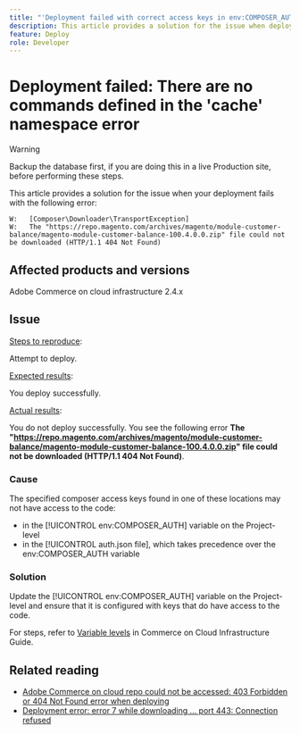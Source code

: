 ```yaml
---
title: "'Deployment failed with correct access keys in env:COMPOSER_AUTH or auth.json'"
description: This article provides a solution for the issue when deployment fails with the following error "The https://repo.magento.com/archives/magento/module-customer-balance/magento-module-customer-balance-100.4.0.0.zip file could not be downloaded (HTTP/1.1 404 Not Found)".
feature: Deploy
role: Developer
---
```

# Deployment failed: There are no commands defined in the 'cache' namespace error

>[!WARNING]
>
>Backup the database first, if you are doing this in a live Production site, before performing these steps.

This article provides a solution for the issue when your deployment fails with the following error:

```
W:   [Composer\Downloader\TransportException]
W:   The "https://repo.magento.com/archives/magento/module-customer-balance/magento-module-customer-balance-100.4.0.0.zip" file could not be downloaded (HTTP/1.1 404 Not Found)
```

## Affected products and versions

Adobe Commerce on cloud infrastructure 2.4.x

## Issue  

<u>Steps to reproduce</u>:

Attempt to deploy. 

<u>Expected results</u>:

You deploy successfully.

<u>Actual results</u>:

You do not deploy successfully. You see the following error **The "https://repo.magento.com/archives/magento/module-customer-balance/magento-module-customer-balance-100.4.0.0.zip" file could not be downloaded (HTTP/1.1 404 Not Found)**.

### Cause

The specified composer access keys found in one of these locations may not have access to the code:

* in the [!UICONTROL env:COMPOSER_AUTH] variable on the Project-level
* in the [!UICONTROL auth.json file], which takes precedence over the env:COMPOSER_AUTH variable

### Solution

Update the [!UICONTROL env:COMPOSER_AUTH] variable on the Project-level and ensure that it is configured with keys that do have access to the code.

For steps, refer to [Variable levels](/docs/commerce-cloud-service/user-guide/configure/env/variable-levels) in Commerce on Cloud Infrastructure Guide. 

## Related reading

* [Adobe Commerce on cloud repo could not be accessed: 403 Forbidden or 404 Not Found error when deploying](/docs/commerce-knowledge-base/kb/troubleshooting/deployment/magento-commerce-cloud-repo-could-not-be-accessed-403-forbidden-or-404-not-found-error-when-deploying.html)
* [Deployment error: error 7 while downloading … port 443: Connection refused](/docs/commerce-knowledge-base/kb/troubleshooting/miscellaneous/deployment-error-downloading-connection-refused-adobe-commerce.html)
